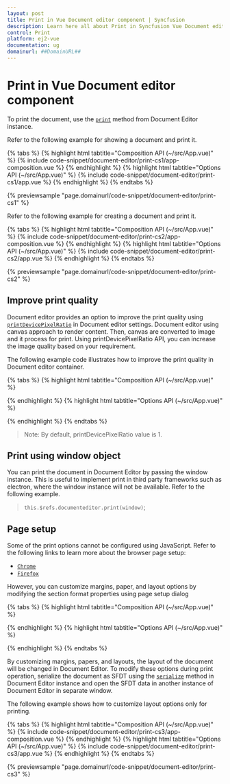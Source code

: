 ```yaml
---
layout: post
title: Print in Vue Document editor component | Syncfusion
description: Learn here all about Print in Syncfusion Vue Document editor component of Syncfusion Essential JS 2 and more.
control: Print 
platform: ej2-vue
documentation: ug
domainurl: ##DomainURL##
---
```


# Print in Vue Document editor component

To print the document, use the [`print`](https://ej2.syncfusion.com/vue/documentation/api/document-editor/#print) method from Document Editor instance.

Refer to the following example for showing a document and print it.

{% tabs %}
{% highlight html tabtitle="Composition API (~/src/App.vue)" %}
{% include code-snippet/document-editor/print-cs1/app-composition.vue %}
{% endhighlight %}
{% highlight html tabtitle="Options API (~/src/App.vue)" %}
{% include code-snippet/document-editor/print-cs1/app.vue %}
{% endhighlight %}
{% endtabs %}
        
{% previewsample "page.domainurl/code-snippet/document-editor/print-cs1" %}

Refer to the following example for creating a document and print it.

{% tabs %}
{% highlight html tabtitle="Composition API (~/src/App.vue)" %}
{% include code-snippet/document-editor/print-cs2/app-composition.vue %}
{% endhighlight %}
{% highlight html tabtitle="Options API (~/src/App.vue)" %}
{% include code-snippet/document-editor/print-cs2/app.vue %}
{% endhighlight %}
{% endtabs %}
        
{% previewsample "page.domainurl/code-snippet/document-editor/print-cs2" %}

## Improve print quality

Document editor provides an option to improve the print quality using [`printDevicePixelRatio`](https://ej2.syncfusion.com/vue/documentation/api/document-editor/documentEditorSettingsModel/#printdevicepixelratio) in Document editor settings. Document editor using canvas approach to render content. Then, canvas are converted to image and it process for print. Using printDevicePixelRatio API, you can increase the image quality based on your requirement.

The following example code illustrates how to improve the print quality in Document editor container.

{% tabs %}
{% highlight html tabtitle="Composition API (~/src/App.vue)" %}

<template>
  <div id="app">
    <ejs-documenteditorcontainer ref='documenteditor' :serviceUrl='serviceUrl' :documentEditorSettings='settings'
      height="590px" id='container' :enableToolbar='true'></ejs-documenteditorcontainer>
  </div>
</template>
<script setup>
import { DocumentEditorContainerComponent as EjsDocumenteditorcontainer, Toolbar } from '@syncfusion/ej2-vue-documenteditor';
import { provide } from 'vue';

const serviceUrl = 'https://ej2services.syncfusion.com/production/web-services/api/documenteditor/';
const settings = { printDevicePixelRatio: 2 };

//Inject require modules.
provide('DocumentEditorContainer', [Toolbar])

</script>

{% endhighlight %}
{% highlight html tabtitle="Options API (~/src/App.vue)" %}

<template>
  <div id="app">
    <ejs-documenteditorcontainer ref='documenteditor' :serviceUrl='serviceUrl' :documentEditorSettings='settings'
      height="590px" id='container' :enableToolbar='true'></ejs-documenteditorcontainer>
  </div>
</template>
<script>
import { DocumentEditorContainerComponent, Toolbar } from '@syncfusion/ej2-vue-documenteditor';

export default {
  components: {
    'ejs-documenteditorcontainer': DocumentEditorContainerComponent
  },
  data() {
    return {
      serviceUrl: 'https://ej2services.syncfusion.com/production/web-services/api/documenteditor/',
      settings: { printDevicePixelRatio: 2 }
    };
  },
  provide: {
    //Inject require modules.
    DocumentEditorContainer: [Toolbar]
  }
}
</script>

{% endhighlight %}
{% endtabs %}

>Note: By default, printDevicePixelRatio value is 1.

## Print using window object

You can print the document in Document Editor by passing the window instance. This is useful to implement print in third party frameworks such as electron, where the window instance will not be available. Refer to the following example.

> `this.$refs.documenteditor.print(window)`;

## Page setup

Some of the print options cannot be configured using JavaScript. Refer to the following links to learn more about the browser page setup:

* [`Chrome`](https://support.google.com/chrome/answer/1069693?hl=en&visit_id=1-636335333734668335-3165046395&rd=1/)
* [`Firefox`](https://support.mozilla.org/en-US/kb/how-print-web-pages-firefox/)

However, you can customize margins, paper, and layout options by modifying the section format properties using page setup dialog

{% tabs %}
{% highlight html tabtitle="Composition API (~/src/App.vue)" %}

<template>
  <div id="app">
    <ejs-documenteditor ref="documenteditor" :isReadOnly='false' :enablePrint='true' :enableEditor='true'
      :enableSelection='true' :enableEditorHistory='true' :enablePageSetupDialog='true' height="370px"
      style="width: 100%;"></ejs-documenteditor>
  </div>
</template>
<script setup>
import { DocumentEditorComponent as EjsDocumenteditor, Print, Editor, Selection, EditorHistory, PageSetupDialog } from '@syncfusion/ej2-vue-documenteditor';
import { onMounted, provide, ref } from 'vue';

const documenteditor = ref(null);
provide('DocumentEditor', [Print, Editor, Selection, EditorHistory, PageSetupDialog]);

onMounted(function () {
  documenteditor.value.showPageSetupDialog();
})

</script>
<style>
@import "../node_modules/@syncfusion/ej2-vue-documenteditor/styles/material.css";
</style>

{% endhighlight %}
{% highlight html tabtitle="Options API (~/src/App.vue)" %}

<template>
  <div id="app">
    <ejs-documenteditor ref="documenteditor" :isReadOnly='false' :enablePrint='true' :enableEditor='true'
      :enableSelection='true' :enableEditorHistory='true' :enablePageSetupDialog='true' height="370px"
      style="width: 100%;"></ejs-documenteditor>
  </div>
</template>
<script>
import { DocumentEditorComponent, Print, Editor, Selection, EditorHistory, PageSetupDialog } from '@syncfusion/ej2-vue-documenteditor';

export default {
  components: {
    'ejs-documenteditor': DocumentEditorComponent
  },
  data: function () {
    return {
    };
  },
  provide: {
    DocumentEditor: [Print, Editor, Selection, EditorHistory, PageSetupDialog]
  },
  mounted: function () {
    this.$refs.documenteditor.showPageSetupDialog();
  }
}
</script>
<style>
@import "../node_modules/@syncfusion/ej2-vue-documenteditor/styles/material.css";
</style>

{% endhighlight %}
{% endtabs %}

By customizing margins, papers, and layouts, the layout of the document will be changed in Document Editor. To modify these options during print operation, serialize the document as SFDT using the  [`serialize`](https://ej2.syncfusion.com/vue/documentation/api/document-editor/#serialize) method in Document Editor instance and open the SFDT data in another instance of Document Editor in separate window.

The following example shows how to customize layout options only for printing.

{% tabs %}
{% highlight html tabtitle="Composition API (~/src/App.vue)" %}
{% include code-snippet/document-editor/print-cs3/app-composition.vue %}
{% endhighlight %}
{% highlight html tabtitle="Options API (~/src/App.vue)" %}
{% include code-snippet/document-editor/print-cs3/app.vue %}
{% endhighlight %}
{% endtabs %}
        
{% previewsample "page.domainurl/code-snippet/document-editor/print-cs3" %}